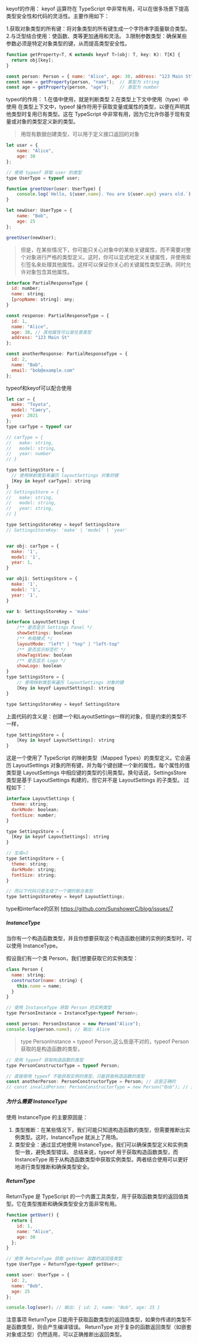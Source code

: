 keyof的作用：
keyof 运算符在 TypeScript 中非常有用，可以在很多场景下提高类型安全性和代码的灵活性。主要作用如下：

1.获取对象类型的所有键：将对象类型的所有键生成一个字符串字面量联合类型。
2.与泛型结合使用：使函数、类等更加通用和灵活。
3.限制参数类型：确保某些参数必须是特定对象类型的键，从而提高类型安全性。

```javascript
function getProperty<T, K extends keyof T>(obj: T, key: K): T[K] {
  return obj[key];
}

const person: Person = { name: "Alice", age: 30, address: "123 Main St" };
const name = getProperty(person, "name");  // 类型为 string
const age = getProperty(person, "age");    // 类型为 number
```

typeof的作用：
1.在值中使用，就是判断类型
2.在类型上下文中使用（type）中使用
在类型上下文中，typeof 操作符用于获取变量或属性的类型，以便在声明其他类型时复用已有类型。这在 TypeScript 中非常有用，因为它允许你基于现有变量或对象的类型定义新的类型。
>用现有数据创建类型，可以用于定义接口返回的对象

```javascript
let user = {
    name: "Alice",
    age: 30
};

// 使用 typeof 获取 user 的类型
type UserType = typeof user;

function greetUser(user: UserType) {
    console.log(`Hello, ${user.name}. You are ${user.age} years old.`);
}

let newUser: UserType = {
    name: "Bob",
    age: 25
};

greetUser(newUser);

```
>但是，在某些情况下，你可能只关心对象中的某些关键属性，而不需要对整个对象进行严格的类型定义。这时，你可以显式地定义关键属性，并使用索引签名来处理其他属性。这样可以保证你关心的关键属性类型正确，同时允许对象包含其他属性。

```javascript
interface PartialResponseType {
  id: number;
  name: string;
  [propName: string]: any;
}

const response: PartialResponseType = {
  id: 1,
  name: "Alice",
  age: 30, // 其他属性可以是任意类型
  address: "123 Main St"
};

const anotherResponse: PartialResponseType = {
  id: 2,
  name: "Bob",
  email: "bob@example.com"
};
```

typeof和keyof可以配合使用
```javascript
let car = {
  make: "Toyota",
  model: "Camry",
  year: 2021
};
type carType = typeof car

// carType = {
//   make: string,
//   model: string,
//   year: number
// }

type SettingsStore = {
  // 使用映射类型来遍历 layoutSettings 对象的键
  [Key in keyof carType]: string
}
// SettingsStore = {
//   make: string,
//   model: string,
//   year: string,
// }

type SettingsStoreKey = keyof SettingsStore
// SettingsStoreKey: 'make' | 'model' | 'year'


var obj: carType = {
  make: '1',
  model: '1',
  year: 1,
}

var obj1: SettingsStore = {
  make: '1',
  model: '1',
  year: '1',
}

var b: SettingsStoreKey = 'make'
```

```javascript
interface LayoutSettings {
    /** 是否显示 Settings Panel */
    showSettings: boolean
    /** 布局模式 */
    layoutMode: "left" | "top" | "left-top"
    /** 是否显示标签栏 */
    showTagsView: boolean
    /** 是否显示 Logo */
    showLogo: boolean
}
type SettingsStore = {
    // 使用映射类型来遍历 layoutSettings 对象的键
    [Key in keyof LayoutSettings]: string
}

type SettingsStoreKey = keyof SettingsStore
```

上面代码的含义是：创建一个和LayoutSettings一样的对象，但是约束的类型不一样，

```javascript
type SettingsStore = {
    [Key in keyof LayoutSettings]: string
}
```
这是一个使用了 TypeScript 的映射类型（Mapped Types）的类型定义。它会遍历 LayoutSettings 对象的所有键，并为每个键创建一个新的属性。每个属性的值类型是 LayoutSettings 中相应键的类型的引用类型。换句话说，SettingsStore 类型是基于 LayoutSettings 构建的，但它并不是 LayoutSettings 的子类型。
过程如下：

```javascript
interface LayoutSettings {
  theme: string;
  darkMode: boolean;
  fontSize: number;
}

type SettingsStore = {
  [Key in keyof LayoutSettings]: string
}

// 生成=》
type SettingsStore = {
  theme: string;
  darkMode: string;
  fontSize: string;
}

// 而以下代码只是生成了一个键的联合类型
type SettingsStoreKey = keyof LayoutSettings;
```

type和interface的区别
https://github.com/SunshowerC/blog/issues/7


##### InstanceType
当你有一个构造函数类型，并且你想要获取这个构造函数创建的实例的类型时，可以使用 InstanceType。

假设我们有一个类 Person，我们想要获取它的实例类型：
```javascript
class Person {
  name: string;
  constructor(name: string) {
    this.name = name;
  }
}

// 使用 InstanceType 获取 Person 的实例类型
type PersonInstance = InstanceType<typeof Person>;

const person: PersonInstance = new Person("Alice");
console.log(person.name); // 输出: Alice
```
>type PersonInstance = typeof Person,这么些是不对的，typeof Person获取的是构造函数的类型，
```javascript
// 使用 typeof 获取构造函数的类型
type PersonConstructorType = typeof Person;

// 直接使用 typeof 不能获取实例的类型，只能获取构造函数的类型
const anotherPerson: PersonConstructorType = Person; // 这是正确的
// const invalidPerson: PersonConstructorType = new Person("Bob"); // 这是错误的
```

##### 为什么需要 InstanceType
使用 InstanceType 的主要原因是：

1. 类型推断：在某些情况下，我们可能只知道构造函数的类型，但需要推断出实例类型。这时，InstanceType 就派上了用场。
2. 类型安全：通过显式地使用 InstanceType，我们可以确保类型定义和实例类型一致，避免类型错误。
总结来说，typeof 用于获取构造函数类型，而 InstanceType 用于从构造函数类型中获取实例类型。两者结合使用可以更好地进行类型推断和确保类型安全。

##### ReturnType
ReturnType 是 TypeScript 的一个内置工具类型，用于获取函数类型的返回值类型。它在类型推断和确保类型安全方面非常有用。
```javascript
function getUser() {
  return {
    id: 1,
    name: "Alice",
    age: 30
  };
}

// 使用 ReturnType 获取 getUser 函数的返回值类型
type UserType = ReturnType<typeof getUser>;

const user: UserType = {
  id: 2,
  name: "Bob",
  age: 25
};

console.log(user); // 输出: { id: 2, name: "Bob", age: 25 }
```
注意事项
ReturnType 只能用于获取函数类型的返回值类型，如果你传递的类型不是函数类型，则会产生编译错误。
ReturnType 对于复杂的函数返回类型（如嵌套对象或泛型）仍然适用，可以正确推断出返回类型。